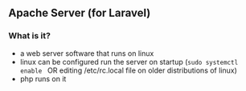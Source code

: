 ## Apache Server (for Laravel)

### What is it?
* a web server software that runs on linux
* linux can be configured run the server on startup (```sudo systemctl enable ``` OR editing /etc/rc.local file on older distributions of linux)
* php runs on it
